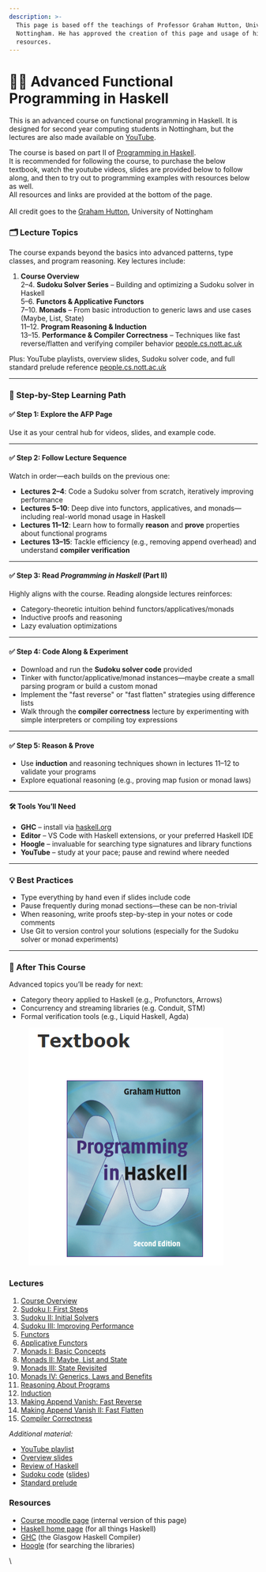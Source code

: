```yaml
---
description: >-
  This page is based off the teachings of Professor Graham Hutton, University of
  Nottingham. He has approved the creation of this page and usage of his
  resources.
---
```


# 🧑‍🎓 Advanced Functional Programming in Haskell

This is an advanced course on functional programming in Haskell. It is designed for second year computing students in Nottingham, but the lectures are also made available on [YouTube](http://tinyurl.com/haskell-notts2).

The course is based on part II of [Programming in Haskell](http://people.cs.nott.ac.uk/pszgmh/pih.html).\
It is recommended for following the course, to purchase the below textbook, watch the youtube videos, slides are provided below to follow along, and then to try out to programming examples with resources below as well. \
All resources and links are provided at the bottom of the page.\
\
All credit goes to the [Graham Hutton](https://people.cs.nott.ac.uk/pszgmh/), University of Nottingham

### 🗂️ Lecture Topics

The course expands beyond the basics into advanced patterns, type classes, and program reasoning. Key lectures include:

1. **Course Overview**\
   2–4. **Sudoku Solver Series** – Building and optimizing a Sudoku solver in Haskell\
   5–6. **Functors & Applicative Functors**\
   7–10. **Monads** – From basic introduction to generic laws and use cases (Maybe, List, State)\
   11–12. **Program Reasoning & Induction**\
   13–15. **Performance & Compiler Correctness** – Techniques like fast reverse/flatten and verifying compiler behavior [people.cs.nott.ac.uk](https://people.cs.nott.ac.uk/pszgmh/afp.html?utm_source=chatgpt.com)

Plus: YouTube playlists, overview slides, Sudoku solver code, and full standard prelude reference [people.cs.nott.ac.uk](https://people.cs.nott.ac.uk/pszgmh/afp.html?utm_source=chatgpt.com)

***

### 🔧 Step-by-Step Learning Path

#### ✅ Step 1: Explore the AFP Page

Use it as your central hub for videos, slides, and example code.

***

#### ✅ Step 2: Follow Lecture Sequence

Watch in order—each builds on the previous one:

* **Lectures 2–4**: Code a Sudoku solver from scratch, iteratively improving performance
* **Lectures 5–10**: Deep dive into functors, applicatives, and monads—including real-world monad usage in Haskell
* **Lectures 11–12**: Learn how to formally **reason** and **prove** properties about functional programs
* **Lectures 13–15**: Tackle efficiency (e.g., removing append overhead) and understand **compiler verification**

***

#### ✅ Step 3: Read _Programming in Haskell_ (Part II)

Highly aligns with the course. Reading alongside lectures reinforces:

* Category-theoretic intuition behind functors/applicatives/monads
* Inductive proofs and reasoning
* Lazy evaluation optimizations

***

#### ✅ Step 4: Code Along & Experiment

* Download and run the **Sudoku solver code** provided
* Tinker with functor/applicative/monad instances—maybe create a small parsing program or build a custom monad
* Implement the "fast reverse" or "fast flatten" strategies using difference lists
* Walk through the **compiler correctness** lecture by experimenting with simple interpreters or compiling toy expressions

***

#### ✅ Step 5: Reason & Prove

* Use **induction** and reasoning techniques shown in lectures 11–12 to validate your programs
* Explore equational reasoning (e.g., proving map fusion or monad laws)

***

#### 🛠 Tools You’ll Need

* **GHC** – install via [haskell.org](https://www.haskell.org)
* **Editor** – VS Code with Haskell extensions, or your preferred Haskell IDE
* **Hoogle** – invaluable for searching type signatures and library functions
* **YouTube** – study at your pace; pause and rewind where needed

***

### 💡 Best Practices

* Type everything by hand even if slides include code
* Pause frequently during monad sections—these can be non-trivial
* When reasoning, write proofs step-by-step in your notes or code comments
* Use Git to version control your solutions (especially for the Sudoku solver or monad experiments)

***

### 🌱 After This Course

Advanced topics you’ll be ready for next:

* Category theory applied to Haskell (e.g., Profunctors, Arrows)
* Concurrency and streaming libraries (e.g. Conduit, STM)
* Formal verification tools (e.g., Liquid Haskell, Agda)



<figure><img src="../.gitbook/assets/image (4).png" alt=""><figcaption></figcaption></figure>

### Lectures

1. [Course Overview](https://youtu.be/V1FamhjNVcs)
2. [Sudoku I: First Steps](https://youtu.be/6jKiCHuUb44)
3. [Sudoku II: Initial Solvers](https://youtu.be/06nd2-N2FOA)
4. [Sudoku III: Improving Performance](https://youtu.be/bK1z1Ps0wzc)
5. [Functors](https://youtu.be/FDIwb1lVi9U)
6. [Applicative Functors](https://youtu.be/8oVHISjS3wI)
7. [Monads I: Basic Concepts](https://youtu.be/NBO6kN7JEAw)
8. [Monads II: Maybe, List and State](https://youtu.be/9injd7JE6vU)
9. [Monads III: State Revisited](https://youtu.be/CFNaCAOcykk)
10. [Monads IV: Generics, Laws and Benefits](https://youtu.be/D2dxk7NMb9g)
11. [Reasoning About Programs](https://youtu.be/GfWjhVywdTs)
12. [Induction](https://youtu.be/_Vg10FD5ULk)
13. [Making Append Vanish: Fast Reverse](https://youtu.be/9yJFmoUo200)
14. [Making Append Vanish II: Fast Flatten](https://youtu.be/aenrh3nS-P8)
15. [Compiler Correctness](https://youtu.be/Obqxx94l6CU)

_Additional material:_

* [YouTube playlist](http://tinyurl.com/haskell-notts2)
* [Overview slides](http://people.cs.nott.ac.uk/pszgmh/AFP-intro.pdf)
* [Review of Haskell](http://people.cs.nott.ac.uk/pszgmh/PGP-review.pdf)
* [Sudoku code](http://people.cs.nott.ac.uk/pszgmh/sudoku.lhs) ([slides](http://people.cs.nott.ac.uk/pszgmh/sudoku.ppt))
* [Standard prelude](http://people.cs.nott.ac.uk/pszgmh/prelude-new.pdf)

### Resources

* [Course moodle page](https://moodle.nottingham.ac.uk/course/view.php?id=136231) (internal version of this page)
* [Haskell home page](http://www.haskell.org/) (for all things Haskell)
* [GHC](http://haskell.org/downloads/) (the Glasgow Haskell Compiler)
* [Hoogle](http://www.haskell.org/hoogle/) (for searching the libraries)

\
